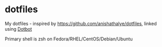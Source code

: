 # dotfiles
My dotfiles - inspired by https://github.com/anishathalye/dotfiles, linked using [Dotbot](https://github.com/anishathalye/dotbot)

Primary shell is zsh on Fedora/RHEL/CentOS/Debian/Ubuntu
